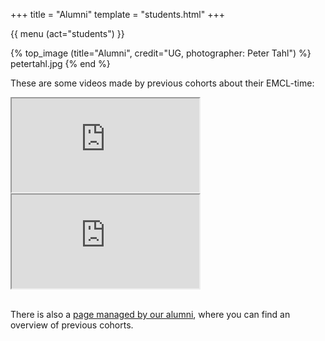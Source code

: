 +++
title = "Alumni"
template = "students.html"
+++

{{ menu (act="students") }} 

{% top_image (title="Alumni", credit="UG, photographer: Peter Tahl") %}
	petertahl.jpg
{% end %}

<div class="container">
These are some videos made by previous cohorts about their EMCL-time:


<div class="row" style="margin-top: 1em">
	<div class="col-sm">
		<div class="embed-responsive embed-responsive-16by9">
				<iframe class="embed-responsive-item" src="https://www.youtube-nocookie.com/embed/ptnaDOuBD2s/maxresdefault.webp" allowfullscreen></iframe>
		</div>
	</div>
	<div class="col-sm">
		<div class="embed-responsive embed-responsive-16by9">
				<iframe class="embed-responsive-item" src="https://www.youtube-nocookie.com/embed/1b3cTlCnrV4/maxresdefault.webp" allowfullscreen></iframe>
			</div>
	</div>
</div>
<br/>

There is also a [page managed by our alumni](http://emcl.eu/students/alumni/EMCLalumni/alumniAll.html), where you can find an overview of previous cohorts.
</div>